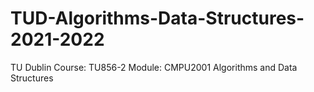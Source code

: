 # TUD-Algorithms-Data-Structures-2021-2022
 TU Dublin Course: TU856-2 Module: CMPU2001 Algorithms and Data Structures
